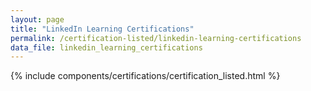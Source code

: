 ```yaml
---
layout: page
title: "LinkedIn Learning Certifications"
permalink: /certification-listed/linkedin-learning-certifications
data_file: linkedin_learning_certifications
---
```


{% include components/certifications/certification_listed.html %}
